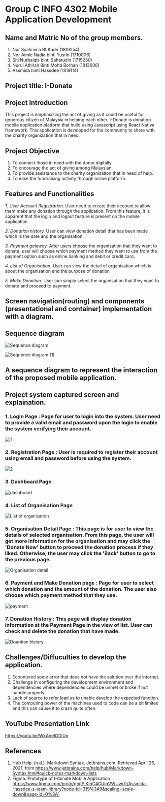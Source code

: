 # Group C INFO 4302 Mobile Application Development

## Name and Matric No of the group members. 
1. Nur Syahmina Bt Kadir (1819254)
2. Nor Aimie Nadia binti Yusrin (1710006)
3. Siti Nurbalqis binti Saharudin (1715230)
4. Nurul Athirah Binti Mohd Borhan (1813606)
5. Assmida binti Hassdee (1819114)

## Project title: I-Donate

## Project Introduction
This project is emphasizing the act of giving as it could be useful for generous citizen of Malaysia in helping each other. I-Donate is donation mobile application platform that build using Javascript using React Native framework. This application is developed for the community to share with the charity organization that in need.  

## Project Objective
1. To connect those in need with the donor digitally.
2. To encourage the act of giving among Malaysian. 
3. To provide assistance to the charity organization that in need of help. 
4. To ease the fundraising activity through online platform.  

## Features and Functionalities
*1. User Account Registration.*
User need to create their account to allow them make any donation through the application. From this feature, it is apparent that the login and logout feature is present on the mobile application

*2. Donation history.*
User can view donation detail that has been made which is the date and the organisation. 

*3. Payment gateway.*
After users choose the organisation that they want to donate, user will choose which payment  method they want to use from the payment option such as online banking and debit or credit card.

*4. List of Organisation.*
User can view the detail of organisation which is about the organisation and the purpose of donation

*5. Make Donation.*
User can simply select the organisation that they want to donate and proceed to payment.

## Screen navigation(routing) and components (presentational and container) implementation with a diagram.

## Sequence diagram

![Sequence diagram](https://user-images.githubusercontent.com/74192884/116032855-fae9e280-a692-11eb-8dbe-20f58135ec95.png)


![Sequence diagram (1)](https://user-images.githubusercontent.com/74192884/116032891-0937fe80-a693-11eb-99c2-f772d6bd25d7.png)

## A sequence diagram to represent the interaction of the proposed mobile application.


## Project system captured screen and explaination.

### 1. LogIn Page : Page for user to login into the system. User need to provide a valid email and password upon the login to enable the system verifying their account. 
![1](https://user-images.githubusercontent.com/55779756/121682921-434c4b00-caef-11eb-93a7-7f6f1e53df25.jpg)

### 2. Registration Page : User is required to register their account using email and password before using the system. 
![2](https://user-images.githubusercontent.com/55779756/121682989-5bbc6580-caef-11eb-9649-59c1a7142e16.jpg)

### 3. Dashboard Page
![dashboard](https://user-images.githubusercontent.com/55779851/121771895-c7143f00-cba4-11eb-9165-ca0ca94220b3.JPG)


### 4. List of Organisation Page
![List of organisation](https://user-images.githubusercontent.com/55779851/121771927-03479f80-cba5-11eb-9d5b-f1924d26fd98.JPG)

### 5. Organisation Detail Page : This page is for user to view the details of selected organisation. From this page, the user will get more information for the organisation and may click the 'Donate Now' button to proceed the donation process if they liked. Otherwise, the user may click the 'Back' button to go to the previous page. 
![Organisation detail](https://user-images.githubusercontent.com/55779851/121771962-178b9c80-cba5-11eb-8952-45501d575c43.JPG)

### 6. Payment and Make Donation page : Page for user to select which donation and the amount of the donation.  The user also choose which payment method that they use.
![payment](https://user-images.githubusercontent.com/55779851/121771973-2e31f380-cba5-11eb-96ed-b874fcc34fb2.JPG)

### 7. Donation History : This page will display donation information at the Payment Page in the view of list. User can check and delete the donation that have made.
![Doantion history](https://user-images.githubusercontent.com/55779851/121771986-41dd5a00-cba5-11eb-9767-064e533236a5.JPG)


## Challenges/Diffuculties to develop the application.
1. Ecountered some error that does not have the solution over the internet.   
2. Challenge in configuring the development environment and dependencies where dependencies could be unmet or broke if not handle properly.
3. Lack of source to refer lead us to unable develop the expected function.
4. The computing power of the machines used to code can be a bit limited and this can cause it to crash quite often.

## YouTube Presentation Link

https://youtu.be/WkAnelOGiUo

## References
1. Hub Help. (n.d.). Markdown Syntax. Jetbrains.com. Retrieved April 26, 2021, from https://www.jetbrains.com/help/hub/Markdown-Syntax.html#quick-notes-markdown-lists
2. Figma. Prototype of I-donate Mobile Application https://www.figma.com/proto/qojtPlKIqC4CUigVWUwi7r/Assmida-Hassdee-s-team-library?node-id=319%3A9&scaling=scale-down&page-id=0%3A1
